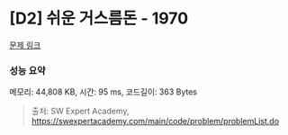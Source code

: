 # [D2] 쉬운 거스름돈 - 1970 

[문제 링크](https://swexpertacademy.com/main/code/problem/problemDetail.do?contestProbId=AV5PsIl6AXIDFAUq) 

### 성능 요약

메모리: 44,808 KB, 시간: 95 ms, 코드길이: 363 Bytes



> 출처: SW Expert Academy, https://swexpertacademy.com/main/code/problem/problemList.do